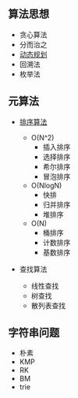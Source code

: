 ## 算法思想
- 贪心算法
- 分而治之
- [动态规划](./dynamic-programing.md)
- 回溯法
- 枚举法

## 元算法
- [排序算法](./sorting_algorithm/ten-basic-sorting.md)
    - O(N^2)
        - 插入排序
        - 选择排序
        - 希尔排序
        - 冒泡排序
    - O(NlogN)
        - 快排
        - 归并排序
        - 堆排序
    - O(N)
        - 桶排序
        - 计数排序
        - 基数排序

- 查找算法
    - 线性查找
    - 树查找
    - 散列表查找

## 字符串问题
- 朴素
- KMP
- RK
- BM
- trie
